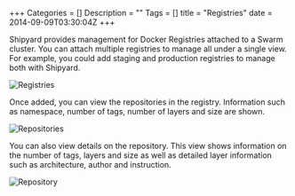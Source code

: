 +++
Categories = []
Description = ""
Tags = []
title = "Registries"
date = 2014-09-09T03:30:04Z
+++

Shipyard provides management for Docker Registries attached to a Swarm cluster.
You can attach multiple registries to manage all under a single view.  For
example, you could add staging and production registries to manage both with
Shipyard.

![Registries](/images/registries-main.png)

Once added, you can view the repositories in the registry.  Information such as
namespace, number of tags, number of layers and size are shown.

![Repositories](/images/registries-repositories.png)

You can also view details on the repository.  This view shows information on
the number of tags, layers and size as well as detailed layer information such
as architecture, author and instruction.

![Repository](/images/registries-repository.png)
